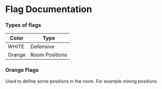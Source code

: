 # Flag Documentation

### Types of flags

| Color  | Type |
| ------------- | ------------- |
| WHITE  | Defensive  |
| Orange  | Room Positions |

### Orange Flags

Used to define some positions in the room. For example mining positions